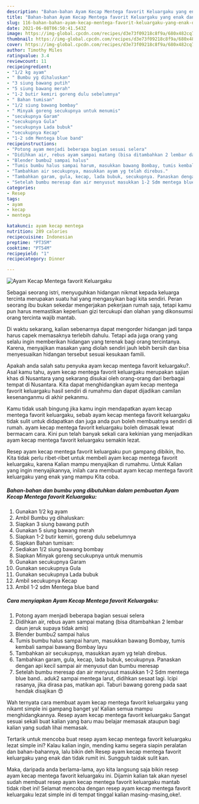 ```yaml
---
description: "Bahan-bahan Ayam Kecap Mentega favorit Keluargaku yang enak dan Mudah Dibuat"
title: "Bahan-bahan Ayam Kecap Mentega favorit Keluargaku yang enak dan Mudah Dibuat"
slug: 116-bahan-bahan-ayam-kecap-mentega-favorit-keluargaku-yang-enak-dan-mudah-dibuat
date: 2021-06-08T06:50:41.543Z
image: https://img-global.cpcdn.com/recipes/d3e73f09218c8f9a/680x482cq70/ayam-kecap-mentega-favorit-keluargaku-foto-resep-utama.jpg
thumbnail: https://img-global.cpcdn.com/recipes/d3e73f09218c8f9a/680x482cq70/ayam-kecap-mentega-favorit-keluargaku-foto-resep-utama.jpg
cover: https://img-global.cpcdn.com/recipes/d3e73f09218c8f9a/680x482cq70/ayam-kecap-mentega-favorit-keluargaku-foto-resep-utama.jpg
author: Timothy Miles
ratingvalue: 3.4
reviewcount: 11
recipeingredient:
- "1/2 kg ayam"
- " Bumbu yg dihaluskan"
- "3 siung bawang putih"
- "5 siung bawang merah"
- "1-2 butir kemiri goreng dulu sebelumnya"
- " Bahan tumisan"
- "1/2 siung bawang bombay"
- " Minyak goreng secukupnya untuk menumis"
- "secukupnya Garam"
- "secukupnya Gula"
- "secukupnya Lada bubuk"
- "secukupnya Kecap"
- "1-2 sdm Mentega blue band"
recipeinstructions:
- "Potong ayam menjadi beberapa bagian sesuai selera"
- "Didihkan air, rebus ayam sampai matang (bisa ditambahkan 2 lembar daun jeruk supaya tidak amis)"
- "Blender bumbu2 sampai halus"
- "Tumis bumbu halus sampai harum, masukkan bawang Bombay, tumis kembali sampai bawang Bombay layu"
- "Tambahkan air secukupnya, masukkan ayam yg telah direbus."
- "Tambahkan garam, gula, kecap, lada bubuk, secukupnya. Panaskan dengan api kecil sampai air menyusut dan bumbu meresap"
- "Setelah bumbu meresap dan air menyusut masukkan 1-2 Sdm mentega blue band.. aduk2 sampai mentega larut, didihkan sesaat lagi. Icipi rasanya, jika dirasa pas, matikan api. Taburi bawang goreng pada saat hendak disajikan 😍"
categories:
- Resep
tags:
- ayam
- kecap
- mentega

katakunci: ayam kecap mentega 
nutrition: 289 calories
recipecuisine: Indonesian
preptime: "PT35M"
cooktime: "PT54M"
recipeyield: "1"
recipecategory: Dinner

---
```



![Ayam Kecap Mentega favorit Keluargaku](https://img-global.cpcdn.com/recipes/d3e73f09218c8f9a/680x482cq70/ayam-kecap-mentega-favorit-keluargaku-foto-resep-utama.jpg)

Sebagai seorang istri, menyuguhkan hidangan nikmat kepada keluarga tercinta merupakan suatu hal yang mengasyikan bagi kita sendiri. Peran seorang ibu bukan sekedar mengerjakan pekerjaan rumah saja, tetapi kamu pun harus memastikan keperluan gizi tercukupi dan olahan yang dikonsumsi orang tercinta wajib mantab.

Di waktu  sekarang, kalian sebenarnya dapat mengorder hidangan jadi tanpa harus capek memasaknya terlebih dahulu. Tetapi ada juga orang yang selalu ingin memberikan hidangan yang terenak bagi orang tercintanya. Karena, menyajikan masakan yang diolah sendiri jauh lebih bersih dan bisa menyesuaikan hidangan tersebut sesuai kesukaan famili. 



Apakah anda salah satu penyuka ayam kecap mentega favorit keluargaku?. Asal kamu tahu, ayam kecap mentega favorit keluargaku merupakan sajian khas di Nusantara yang sekarang disukai oleh orang-orang dari berbagai tempat di Nusantara. Kita dapat menghidangkan ayam kecap mentega favorit keluargaku hasil sendiri di rumahmu dan dapat dijadikan camilan kesenanganmu di akhir pekanmu.

Kamu tidak usah bingung jika kamu ingin mendapatkan ayam kecap mentega favorit keluargaku, sebab ayam kecap mentega favorit keluargaku tidak sulit untuk didapatkan dan juga anda pun boleh membuatnya sendiri di rumah. ayam kecap mentega favorit keluargaku boleh dimasak lewat bermacam cara. Kini pun telah banyak sekali cara kekinian yang menjadikan ayam kecap mentega favorit keluargaku semakin lezat.

Resep ayam kecap mentega favorit keluargaku pun gampang dibikin, lho. Kita tidak perlu ribet-ribet untuk membeli ayam kecap mentega favorit keluargaku, karena Kalian mampu menyajikan di rumahmu. Untuk Kalian yang ingin menyajikannya, inilah cara membuat ayam kecap mentega favorit keluargaku yang enak yang mampu Kita coba.

<!--inarticleads1-->

##### Bahan-bahan dan bumbu yang dibutuhkan dalam pembuatan Ayam Kecap Mentega favorit Keluargaku:

1. Gunakan 1/2 kg ayam
1. Ambil  Bumbu yg dihaluskan:
1. Siapkan 3 siung bawang putih
1. Gunakan 5 siung bawang merah
1. Siapkan 1-2 butir kemiri, goreng dulu sebelumnya
1. Siapkan  Bahan tumisan:
1. Sediakan 1/2 siung bawang bombay
1. Siapkan  Minyak goreng secukupnya untuk menumis
1. Gunakan secukupnya Garam
1. Gunakan secukupnya Gula
1. Gunakan secukupnya Lada bubuk
1. Ambil secukupnya Kecap
1. Ambil 1-2 sdm Mentega blue band




<!--inarticleads2-->

##### Cara menyiapkan Ayam Kecap Mentega favorit Keluargaku:

1. Potong ayam menjadi beberapa bagian sesuai selera
1. Didihkan air, rebus ayam sampai matang (bisa ditambahkan 2 lembar daun jeruk supaya tidak amis)
1. Blender bumbu2 sampai halus
1. Tumis bumbu halus sampai harum, masukkan bawang Bombay, tumis kembali sampai bawang Bombay layu
1. Tambahkan air secukupnya, masukkan ayam yg telah direbus.
1. Tambahkan garam, gula, kecap, lada bubuk, secukupnya. Panaskan dengan api kecil sampai air menyusut dan bumbu meresap
1. Setelah bumbu meresap dan air menyusut masukkan 1-2 Sdm mentega blue band.. aduk2 sampai mentega larut, didihkan sesaat lagi. Icipi rasanya, jika dirasa pas, matikan api. Taburi bawang goreng pada saat hendak disajikan 😍




Wah ternyata cara membuat ayam kecap mentega favorit keluargaku yang nikamt simple ini gampang banget ya! Kalian semua mampu menghidangkannya. Resep ayam kecap mentega favorit keluargaku Sangat sesuai sekali buat kalian yang baru mau belajar memasak ataupun bagi kalian yang sudah lihai memasak.

Tertarik untuk mencoba buat resep ayam kecap mentega favorit keluargaku lezat simple ini? Kalau kalian ingin, mending kamu segera siapin peralatan dan bahan-bahannya, lalu bikin deh Resep ayam kecap mentega favorit keluargaku yang enak dan tidak rumit ini. Sungguh taidak sulit kan. 

Maka, daripada anda berlama-lama, ayo kita langsung saja bikin resep ayam kecap mentega favorit keluargaku ini. Dijamin kalian tak akan nyesel sudah membuat resep ayam kecap mentega favorit keluargaku mantab tidak ribet ini! Selamat mencoba dengan resep ayam kecap mentega favorit keluargaku lezat simple ini di tempat tinggal kalian masing-masing,oke!.

